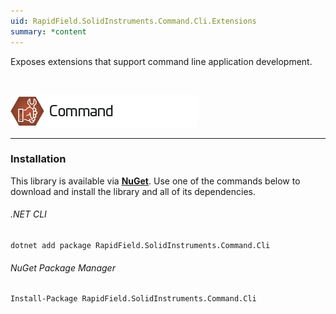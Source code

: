 ```yaml
---
uid: RapidField.SolidInstruments.Command.Cli.Extensions
summary: *content
---
```


<!--
Copyright (c) RapidField LLC. Licensed under the MIT License. See LICENSE.txt in the project root for license information.
-->

Exposes extensions that support command line application development.

<br />

![Command label](../images/Label.Command.300w.png)
- - -

### Installation

This library is available via [**NuGet**](https://docs.microsoft.com/en-us/nuget/quickstart/install-and-use-a-package-in-visual-studio). Use one of the commands below to download and install the library and all of its dependencies.

###### .NET CLI

```shell
dotnet add package RapidField.SolidInstruments.Command.Cli
```

###### NuGet Package Manager

```shell
Install-Package RapidField.SolidInstruments.Command.Cli
```